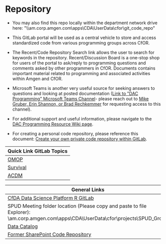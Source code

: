 # Repository

- You may also find this repo locally within the department network drive here: "\\\am.corp.amgen.com\apps\CDA\UserData\cfor\git_code_repo"

- This GitLab portal will be used as a central vehicle to store and access standardized code from various programming groups across CfOR. 

- The Recent/Code Repository Search link allows the user to search for keywords in the repository. Recent/Discussion Board is a one-stop shop for users of the portal to ask/reply to programming questions and comments asked by other programmers in CfOR. Documents contains important material related to programming and associated activities within Amgen and CfOR.

- Microsoft Teams is another very useful source for seeking answers to questions and looking at posted documentation ([Link to "DAC Programming" Microsoft Teams Channel](https://teams.microsoft.com/l/team/19:5e22ed8f13d24a2a86baaec13dda9700%40thread.skype/conversations?groupId=021968c8-e406-4749-a971-06e7590882e6&tenantId=4b4266a6-1368-41af-ad5a-59eb634f7ad8)- please reach out to [Mike Gruber, Erin Shannon, or Brad Rechkemmer](gruberm@amgen.com;ershanno@amgen.com;mrechkem@amgen.com) for requesting access to this channel).

- For additional support and useful information, please navigate to the [DAC Programming Resource Wiki page](https://confluence.devops.amgen.com/display/DACPROGRAM/CfOR+DAC+Programming+Resources). 

- For creating a personal code repository, please reference this document: [Create your own private code repository within GitLab](https://confluence.devops.amgen.com/download/attachments/57303092/How%20to%20create%20a%20personal%20code%20repo%20within%20gitlab.docx?version=1&modificationDate=1638229021598&api=v2).

| Quick Link GitLab Topics |
| ------ |
| [OMOP](https://gitlab-dacprogramming.devops.amgen.com/search?utf8=%E2%9C%93&search=omop&group_id=116&project_id=17&scope=&search_code=true&snippets=false&repository_ref=master&nav_source=navbar)|
| [Survival](https://gitlab-dacprogramming.devops.amgen.com/search?search=survival&project_id=17&group_id=116)| 
| [ACDM](https://gitlab-dacprogramming.devops.amgen.com/search?utf8=%E2%9C%93&search=acdm&group_id=116&project_id=17&scope=&search_code=true&snippets=false&repository_ref=master&nav_source=navbar)| 


| General Links |
| ------ |
| [CfDA Data Science Platform R GitLab](https://dswb.amgen.com/workbench/projects/)|
| SPUD Meeting folder location (Please copy and paste to file Explorer): \\am.corp.amgen.com\apps\CDA\UserData\cfor\projects\SPUD_Group| 
| [Data Catalog](https://data.amgen.com/rwd/landing?SearchKey=*&&FunctionalArea=&&Facets=mio_type_name:RWD%20Platform)|
| [Former SharePoint Code Repository](https://amgen.sharepoint.com/sites/RWDKB/Code%20Repository/SitePages/Home.aspx)|


